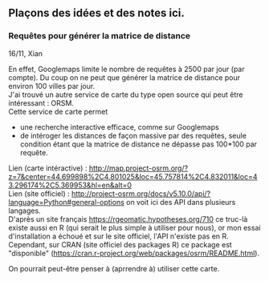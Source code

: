 ## Plaçons des idées et des notes ici.

### Requêtes pour générer la matrice de distance
16/11, Xian   
   
En effet, Googlemaps limite le nombre de requêtes à 2500 par jour (par compte). Du coup on ne peut que générer la matrice de distance pour 
environ 100 villes par jour.   
J'ai trouvé un autre service de carte du type open source qui peut être intéressant : ORSM.  
Cette service de carte permet   
    
- une recherche interactive efficace, comme sur Googlemaps
- de intéroger les distances de façon massive par des requêtes, seule condition étant que la matrice de distance ne dépasse pas 100*100 par requête. 

Lien (carte intéractive) : http://map.project-osrm.org/?z=7&center=44.699898%2C4.801025&loc=45.757814%2C4.832011&loc=43.296174%2C5.369953&hl=en&alt=0  
Lien (site officiel) : http://project-osrm.org/docs/v5.10.0/api/?language=Python#general-options on voit ici des API dans plusieurs langages.  
D'après un site français https://rgeomatic.hypotheses.org/710 ce truc-là existe aussi en R (qui serait le plus simple à utiliser pour nous),
or mon essai d'installation a échoué et sur le site officiel, l'API n'existe pas en R. Cependant, sur CRAN (site officiel des packages R)
ce package est "disponible" (https://cran.r-project.org/web/packages/osrm/README.html).  
  
On pourrait peut-être penser à (aprrendre à) utiliser cette carte.


